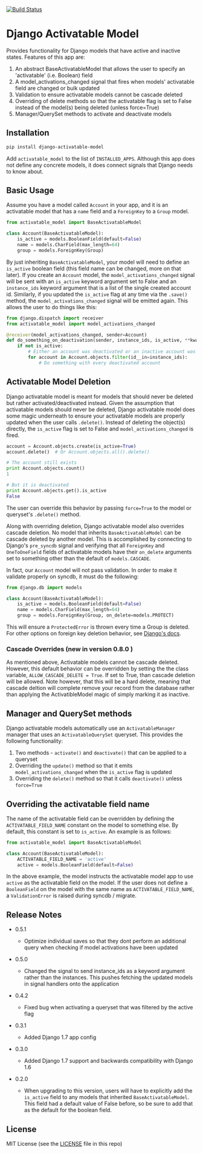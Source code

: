 [![Build Status](https://travis-ci.org/ambitioninc/django-activatable-model.png)](https://travis-ci.org/ambitioninc/django-activatable-model)
# Django Activatable Model

Provides functionality for Django models that have active and inactive states. 
Features of this app are:

1. An abstract BaseActivatableModel that allows the user to specify an 
'activatable' (i.e. Boolean) field
1. A model_activations_changed signal that fires when models' activatable field
are changed or bulk updated
1. Validation to ensure activatable models cannot be cascade deleted
1. Overriding of delete methods so that the activatable flag is set to False 
instead of the model(s) being deleted (unless force=True)
1. Manager/QuerySet methods to activate and deactivate models

## Installation
```bash
pip install django-activatable-model
```

Add `activatable_model` to the list of `INSTALLED_APPS`. Although this app does
not define any concrete models, it does connect signals that Django needs to 
know about.

## Basic Usage
Assume you have a model called `Account` in your app, and it is an activatable 
model that has a `name` field and a `ForeignKey` to a `Group` model.

```python
from activatable_model import BaseActivatableModel

class Account(BaseActivatableModel):
    is_active = models.BooleanField(default=False)
    name = models.CharField(max_length=64)
    group = models.ForeignKey(Group)
```

By just inheriting `BaseActivatableModel`, your model will need to define an 
`is_active` boolean field (this field name can be changed, more on that later).
If you create an `Account` model, the `model_activations_changed` signal will 
be sent with an `is_active` keyword argument set to False and an `instance_ids` 
keyword argument that is a list of the single created account id. Similarly, if 
you updated the `is_active` flag at any time via the `.save()` method, the 
`model_activations_changed` signal will be emitted again. This allows the user 
to do things like this:

```python
from django.dispatch import receiver
from activatable_model import model_activations_changed

@receiver(model_activations_changed, sender=Account)
def do_something_on_deactivation(sender, instance_ids, is_active, **kwargs):
    if not is_active:
        # Either an account was deactivated or an inactive account was created...
        for account in Account.objects.filter(id__in=instance_ids):
            # Do something with every deactivated account
```

## Activatable Model Deletion
Django activatable model is meant for models that should never be deleted but 
rather activated/deactivated instead. Given the assumption that activatable 
models should never be deleted, Django activatable model does some magic 
underneath to ensure your activatable models are properly updated when the user
calls `.delete()`. Instead of deleting the object(s) directly, the `is_active` 
flag is set to False and `model_activations_changed` is fired.

```python
account = Account.objects.create(is_active=True)
account.delete()  # Or Account.objects.all().delete()

# The account still exists
print Account.objects.count()
1

# But it is deactivated
print Account.objects.get().is_active
False
```

The user can override this behavior by passing `force=True` to the model or 
queryset's `.delete()` method.

Along with overriding deletion, Django activatable model also overrides cascade
deletion. No model that inherits `BaseActivatableModel` can be cascade deleted 
by another model. This is accomplished by connecting to Django's `pre_syncdb` 
signal and verifying that all `ForeignKey` and `OneToOneField` fields of 
activatable models have their `on_delete` arguments set to something other than
the default of `models.CASCADE`.

In fact, our `Account` model will not pass validation. In order to make it 
validate properly on syncdb, it must do the following:

```python
from django.db import models

class Account(BaseActivatableModel):
    is_active = models.BooleanField(default=False)
    name = models.CharField(max_length=64)
    group = models.ForeignKey(Group, on_delete=models.PROTECT)
```

This will ensure a `ProtectedError` is thrown every time a Group is deleted. 
For other options on foreign key deletion behavior, see 
[Django's docs](https://docs.djangoproject.com/en/1.7/ref/models/fields/#django.db.models.ForeignKey.on_delete).

### Cascade Overrides (new in version 0.8.0 )
As mentioned above, Activatable models cannot be cascade deleted.  However,
this default behavior can be overridden by setting the the class variable,
`ALLOW_CASCADE_DELETE = True`.  If set to True, than cascade deletion will
be allowed.  Note however, that this will be a hard delete, meaning that
cascade deltion will complete remove your record from the database rather
than applying the ActivatibleModel magic of simply marking it as inactive.

## Manager and QuerySet methods
Django activatable models automatically use an `ActivatableManager` manager
that uses an `ActivatableQuerySet` queryset. This provides the following 
functionality:

1. Two methods - `activate()` and `deactivate()` that can be applied to a 
queryset
1. Overriding the `update()` method so that it emits 
`model_activations_changed` when the `is_active` flag is updated
1. Overriding the `delete()` method so that it calls `deactivate()` unless 
`force=True`

## Overriding the activatable field name
The name of the activatable field can be overridden by defining the 
`ACTIVATABLE_FIELD_NAME` constant on the model to something else. By default, 
this constant is set to `is_active`. An example is as follows:

```python
from activatable_model import BaseActivatableModel

class Account(BaseActivatableModel):
    ACTIVATABLE_FIELD_NAME = 'active'
    active = models.BooleanField(default=False)
```

In the above example, the model instructs the activatable model app to use 
`active` as the activatable field on the model. If the user does not define a 
`BooleanField` on the model with the same name as `ACTIVATABLE_FIELD_NAME`, a
`ValidationError` is raised during syncdb / migrate.

## Release Notes
* 0.5.1
    * Optimize individual saves so that they dont perform an additional query when checking if model activations have been updated
* 0.5.0
    * Changed the signal to send instance_ids as a keyword argument rather than the instances. This pushes fetching the updated models in signal handlers onto the application
* 0.4.2
    * Fixed bug when activating a queryset that was filtered by the active flag
* 0.3.1
    * Added Django 1.7 app config
* 0.3.0
    * Added Django 1.7 support and backwards compatibility with Django 1.6

* 0.2.0
    * When upgrading to this version, users will have to explicitly add the 
    `is_active` field to any models that inherited `BaseActivatableModel`. This 
    field had a default value of False before, so be sure to add that as the 
    default for the boolean field.

## License
MIT License (see the [LICENSE](LICENSE) file in this repo)
